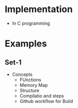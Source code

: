 # Implementation
* In C programming

# Examples
## Set-1
* Concepts
    * FUnctions
    * Memory Map
    * Structure
    * Compilatio and steps
    * Github workflow for Build
